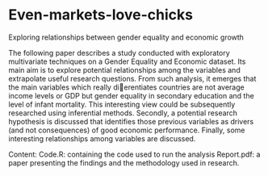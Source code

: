 # Even-markets-love-chicks
Exploring relationships between gender equality and economic growth

The following paper describes a study conducted with exploratory multivariate
techniques on a Gender Equality and Economic dataset. Its main aim is to explore
potential relationships among the variables and extrapolate useful research questions.
From such analysis, it emerges that the main variables which really dierentiates
countries are not average income levels or GDP but gender equality in secondary
education and the level of infant mortality. This interesting view could be subsequently
researched using inferential methods. Secondly, a potential research hypothesis is
discussed that identifies those previous variables as drivers (and not consequences) of
good economic performance. Finally, some interesting relationships among variables
are discussed.

Content: 
Code.R: containing the code used to run the analysis
Report.pdf: a paper presenting the findings and the methodology used in research.
